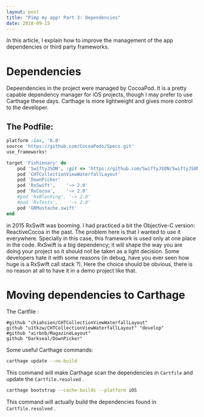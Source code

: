 ```yaml
---
layout: post
title: "Pimp my app! Part 3: Dependencies"
date: 2018-09-15
---
```


In this article, I explain how to improve the management of the app dependencies or third party frameworks.

# Dependencies

Depeendencies in the project were managed by CocoaPod. It is a pretty capable dependency manager for iOS projects, though I may prefer to use Carthage these days. Carthage is more lightweight and gives more control to the developer.

## The Podfile:

```ruby
platform :ios, '8.0'
source 'https://github.com/CocoaPods/Specs.git'
use_frameworks!

target 'Fishionary' do
    pod 'SwiftyJSON', :git => 'https://github.com/SwiftyJSON/SwiftyJSON.git'
    pod 'CHTCollectionViewWaterfallLayout'
    pod 'DownPicker'
    pod 'RxSwift',    '~> 2.0'
    pod 'RxCocoa',    '~> 2.0'
    #pod 'RxBlocking', '~> 2.0'
    #pod 'RxTests',    '~> 2.0'
    pod 'GRMustache.swift'
end
```

in 2015 RxSwift was booming. I had practiced a bit the Objective-C version: ReactiveCocoa in the past. The problem here is that I wanted to use it everywhere. Specially in this case, this framework is used only at one place in the code. RxSwift is a big dependency; it will shape the way you are doing your project so it should not be taken as a light decision. Some developers hate it with some reasons (in debug, have you ever seen how huge is a RxSwift call stack ?). Here the choice should be obvious, there is no reason at all to have it in a demo project like that.

# Moving dependencies to Carthage

The Cartfile :

```
#github "chiahsien/CHTCollectionViewWaterfallLayout"
github "u1tkzw/CHTCollectionViewWaterfallLayout" "develop"
#github "airbnb/MagazineLayout"
github "Darkseal/DownPicker"
```

Some useful Carthage commands:

 ```sh
carthage update --no-build 
```

This command will make Carthage scan the dependencies in `Cartfile` and update the `Cartfile.resolved` .

```sh
carthage bootstrap --cache-builds --platform iOS
```

This command will actually build the dependencies found in `Cartfile.resolved` .
